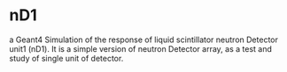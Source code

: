 # nD1
a Geant4 Simulation of the response of liquid scintillator neutron Detector unit1 (nD1).
It is a simple version of neutron Detector array, as a test and study of single unit of detector. 
